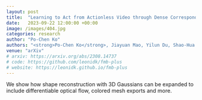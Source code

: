 ```yaml
---
layout: post
title:  "Learning to Act from Actionless Video through Dense Correspondences"
date:   2023-09-22 12:00:00 +00:00
image: /images/404.jpg
categories: research
author: "Po-Chen Ko"
authors: "<strong>Po-Chen Ko</strong>, Jiayuan Mao, Yilun Du, Shao-Hua Sun, Joshua B. Tenenbaum"
venue: "arXiv"
# arxiv: https://arxiv.org/abs/2308.14737
# code: https://github.com/leonidk/fmb-plus
# website: https://leonidk.github.io/fmb-plus
---
```

We show how shape reconstruction with 3D Gaussians can be expanded to include differentiable optical flow, colored mesh exports and more. 